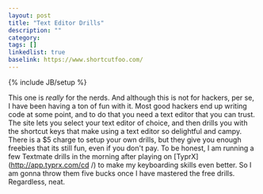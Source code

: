 ```yaml
---
layout: post
title: "Text Editor Drills"
description: ""
category: 
tags: []
linkedlist: true
baselink: https://www.shortcutfoo.com/
---
```

{% include JB/setup %}

This one is *really* for the nerds. And although this is not for hackers, per se, I have been having a ton of fun with it. Most good hackers end up writing code at some point, and to do that you need a text editor that you can trust. The site lets you select your text editor of choice, and then drills you with the shortcut keys that make using a text editor so delightful and campy. There is a $5 charge to setup your own drills, but they give you enough freebies that its still fun, even if you don't pay. To be honest, I am running a few Textmate drills in the morning after playing on [TyprX](http://app.typrx.com/cd /) to make my keyboarding skills even better. So I am gonna throw them five bucks once I have mastered the free drills. Regardless, neat.